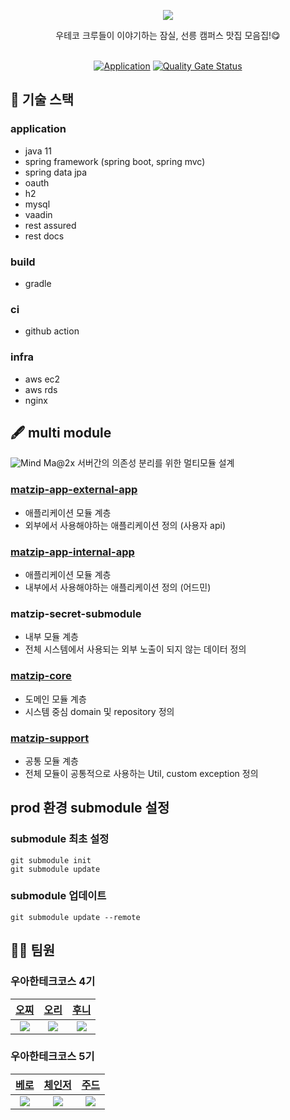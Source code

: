 <p align="center">
    <img src="https://socialify.git.ci/The-Fellowship-of-the-matzip/mat.zip-back/image?description=1&logo=https%3A%2F%2Favatars.githubusercontent.com%2Fu%2F103999400%3Fs%3D200%26v%3D4&stargazers=1&theme=Dark">
</p>


<div align="center">
우테코 크루들이 이야기하는 잠실, 선릉 캠퍼스 맛집 모음집!😋
</div>
<br>
<div align="center">

[![Application](http://img.shields.io/badge/Application-blue?style=flat-square&logo=googlechrome&logoColor=white&link=https://https://gongcheck.day//)](https://matzip.today) [![Quality Gate Status](https://sonarcloud.io/api/project_badges/measure?project=The-Fellowship-of-the-matzip_mat.zip-back&metric=alert_status)](https://sonarcloud.io/summary/new_code?id=The-Fellowship-of-the-matzip_mat.zip-back)

</div>

## 🔨 기술 스택
### application
- java 11
- spring framework (spring boot, spring mvc)
- spring data jpa
- oauth
- h2
- mysql
- vaadin
- rest assured
- rest docs

### build
- gradle

### ci
- github action

### infra
- aws ec2
- aws rds
- nginx

## 🖋 multi module
![Mind Ma@2x](https://user-images.githubusercontent.com/69106910/192093358-9078672e-09ee-4368-a42f-76f43c81b53a.png)
서버간의 의존성 분리를 위한 멀티모듈 설계

### [matzip-app-external-app](https://github.com/The-Fellowship-of-the-matzip/mat.zip-back/tree/main/matzip-app-external-api)
- 애플리케이션 모듈 계층
- 외부에서 사용해야하는 애플리케이션 정의 (사용자 api)

### [matzip-app-internal-app](https://github.com/The-Fellowship-of-the-matzip/mat.zip-back/tree/main/matzip-app-internal-api)
- 애플리케이션 모듈 계층
- 내부에서 사용해야하는 애플리케이션 정의 (어드민)

### matzip-secret-submodule
- 내부 모듈 계층
- 전체 시스템에서 사용되는 외부 노출이 되지 않는 데이터 정의

### [matzip-core](https://github.com/The-Fellowship-of-the-matzip/mat.zip-back/tree/main/matzip-core)
- 도메인 모듈 계층
- 시스템 중심 domain 및 repository 정의

### [matzip-support](https://github.com/The-Fellowship-of-the-matzip/mat.zip-back/tree/main/matzip-support)
- 공통 모듈 계층
- 전체 모듈이 공통적으로 사용하는 Util, custom exception 정의

## prod 환경 submodule 설정
### submodule 최초 설정

```shell
git submodule init
git submodule update
```

### submodule 업데이트

```shell
git submodule update --remote
```

## 🧑‍💻 팀원

### 우아한테크코스 4기
<div align="center">
    
| [오찌](https://github.com/Ohzzi) | [오리](https://github.com/jinyoungchoi95) | [후니](https://github.com/jayjaehunchoi) |
| :-: | :-: | :-: |
| ![](https://github.com/Ohzzi.png?size=200) | ![](https://github.com/jinyoungchoi95.png?size=200) | ![](https://github.com/jayjaehunchoi.png?size=200) |
</div>

### 우아한테크코스 5기
<div align="center">

| [베로](https://github.com/Cyma-s) | [체인저](https://github.com/beer-2000) | [주드](https://github.com/kevstevie) |
| :-: | :-: | :-: |
| ![](https://github.com/Cyma-s.png?size=200) | ![](https://github.com/beer-2000.png?size=200) | ![](https://github.com/kevstevie.png?size=200) |
</div>
